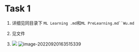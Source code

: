 # Task 1

1. 详细见同目录下 `ML Learning .md`和`ML PreLearning.md``Wu.md`

2. 见文件

3. ![](https://tva1.sinaimg.cn/large/008tG9v6gy1h6d5noxg1pj30zo0tfq5k.jpg)
   ![image-20220920163515339](../../../../../AppData/Roaming/Typora/typora-user-images/image-20220920163515339.png)
